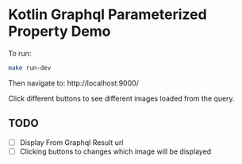 # Kotlin Graphql Parameterized Property Demo

To run:

```bash
make run-dev
```

Then navigate to: http://localhost:9000/

Click different buttons to see different images loaded from the query.

## TODO

* [ ] Display From Graphql Result url
* [ ] Clicking buttons to changes which image will be displayed
